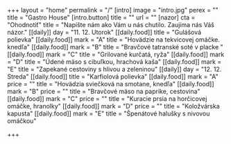 +++
layout = "home"
permalink = "/"
[intro]
image = "intro.jpg"
perex = ""
title = "Gastro House"
[intro.button]
title = ""
url = ""
[nazor]
cta = "Ohodnotiť"
title = "Napíšte nám ako Vám u nás chutilo. Zaujíma nás Váš názor."
[[daily]]
day = "11. 12. Utorok"
[[daily.food]]
title = "Gulášová polievka"
[[daily.food]]
mark = "A"
title = "Hovädzie na tekvicovej omáčke. knedľa"
[[daily.food]]
mark = "B"
title = "Bravčové tatranské soté v placke "
[[daily.food]]
mark = "C"
title = "Grilované kurčatá, ryža"
[[daily.food]]
mark = "D"
title = "Údené mäso s cibuľkou, hrachová kaša"
[[daily.food]]
mark = "E"
title = "Zapekané cestoviny s hlivou a zeleninou"
[[daily]]
day = "12. 12. Streda"
[[daily.food]]
title = "Karfiolová polievka"
[[daily.food]]
mark = "A"
price = ""
title = "Hovädzia sviečková na smotane, knedľa"
[[daily.food]]
mark = "B"
price = ""
title = "Bravčové mäso na paprike, cestovina"
[[daily.food]]
mark = "C"
price = ""
title = "Kuracie prsia na horčicovej omáčke, hranolky"
[[daily.food]]
mark = "D"
price = ""
title = "Koložvárska kapusta"
[[daily.food]]
mark = "E"
title = "Špenátové halušky s nivovou omáčkou"

+++
